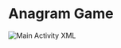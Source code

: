 # Anagram Game

![Main Activity XML](https://s18.postimg.org/t86pmvymx/Screenshot_from_2017-07-12_16-40-24.png)
